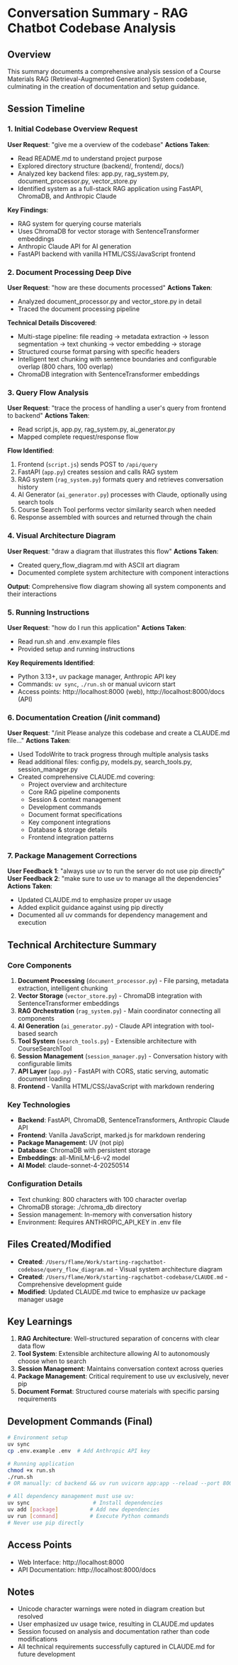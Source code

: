 # Conversation Summary - RAG Chatbot Codebase Analysis

## Overview
This summary documents a comprehensive analysis session of a Course Materials RAG (Retrieval-Augmented Generation) System codebase, culminating in the creation of documentation and setup guidance.

## Session Timeline

### 1. Initial Codebase Overview Request
**User Request**: "give me a overview of the codebase"
**Actions Taken**:
- Read README.md to understand project purpose
- Explored directory structure (backend/, frontend/, docs/)
- Analyzed key backend files: app.py, rag_system.py, document_processor.py, vector_store.py
- Identified system as a full-stack RAG application using FastAPI, ChromaDB, and Anthropic Claude

**Key Findings**:
- RAG system for querying course materials
- Uses ChromaDB for vector storage with SentenceTransformer embeddings
- Anthropic Claude API for AI generation
- FastAPI backend with vanilla HTML/CSS/JavaScript frontend

### 2. Document Processing Deep Dive
**User Request**: "how are these documents processed"
**Actions Taken**:
- Analyzed document_processor.py and vector_store.py in detail
- Traced the document processing pipeline

**Technical Details Discovered**:
- Multi-stage pipeline: file reading → metadata extraction → lesson segmentation → text chunking → vector embedding → storage
- Structured course format parsing with specific headers
- Intelligent text chunking with sentence boundaries and configurable overlap (800 chars, 100 overlap)
- ChromaDB integration with SentenceTransformer embeddings

### 3. Query Flow Analysis
**User Request**: "trace the process of handling a user's query from frontend to backend"
**Actions Taken**:
- Read script.js, app.py, rag_system.py, ai_generator.py
- Mapped complete request/response flow

**Flow Identified**:
1. Frontend (`script.js`) sends POST to `/api/query`
2. FastAPI (`app.py`) creates session and calls RAG system
3. RAG system (`rag_system.py`) formats query and retrieves conversation history
4. AI Generator (`ai_generator.py`) processes with Claude, optionally using search tools
5. Course Search Tool performs vector similarity search when needed
6. Response assembled with sources and returned through the chain

### 4. Visual Architecture Diagram
**User Request**: "draw a diagram that illustrates this flow"
**Actions Taken**:
- Created query_flow_diagram.md with ASCII art diagram
- Documented complete system architecture with component interactions

**Output**: Comprehensive flow diagram showing all system components and their interactions

### 5. Running Instructions
**User Request**: "how do I run this application"
**Actions Taken**:
- Read run.sh and .env.example files
- Provided setup and running instructions

**Key Requirements Identified**:
- Python 3.13+, uv package manager, Anthropic API key
- Commands: `uv sync`, `./run.sh` or manual uvicorn start
- Access points: http://localhost:8000 (web), http://localhost:8000/docs (API)

### 6. Documentation Creation (/init command)
**User Request**: "/init Please analyze this codebase and create a CLAUDE.md file..."
**Actions Taken**:
- Used TodoWrite to track progress through multiple analysis tasks
- Read additional files: config.py, models.py, search_tools.py, session_manager.py
- Created comprehensive CLAUDE.md covering:
  - Project overview and architecture
  - Core RAG pipeline components
  - Session & context management
  - Development commands
  - Document format specifications
  - Key component integrations
  - Database & storage details
  - Frontend integration patterns

### 7. Package Management Corrections
**User Feedback 1**: "always use uv to run the server do not use pip directly"
**User Feedback 2**: "make sure to use uv to manage all the dependencies"
**Actions Taken**:
- Updated CLAUDE.md to emphasize proper uv usage
- Added explicit guidance against using pip directly
- Documented all uv commands for dependency management and execution

## Technical Architecture Summary

### Core Components
1. **Document Processing** (`document_processor.py`) - File parsing, metadata extraction, intelligent chunking
2. **Vector Storage** (`vector_store.py`) - ChromaDB integration with SentenceTransformer embeddings
3. **RAG Orchestration** (`rag_system.py`) - Main coordinator connecting all components
4. **AI Generation** (`ai_generator.py`) - Claude API integration with tool-based search
5. **Tool System** (`search_tools.py`) - Extensible architecture with CourseSearchTool
6. **Session Management** (`session_manager.py`) - Conversation history with configurable limits
7. **API Layer** (`app.py`) - FastAPI with CORS, static serving, automatic document loading
8. **Frontend** - Vanilla HTML/CSS/JavaScript with markdown rendering

### Key Technologies
- **Backend**: FastAPI, ChromaDB, SentenceTransformers, Anthropic Claude API
- **Frontend**: Vanilla JavaScript, marked.js for markdown rendering
- **Package Management**: UV (not pip)
- **Database**: ChromaDB with persistent storage
- **Embeddings**: all-MiniLM-L6-v2 model
- **AI Model**: claude-sonnet-4-20250514

### Configuration Details
- Text chunking: 800 characters with 100 character overlap
- ChromaDB storage: ./chroma_db directory
- Session management: In-memory with conversation history
- Environment: Requires ANTHROPIC_API_KEY in .env file

## Files Created/Modified
- **Created**: `/Users/flame/Work/starting-ragchatbot-codebase/query_flow_diagram.md` - Visual system architecture diagram
- **Created**: `/Users/flame/Work/starting-ragchatbot-codebase/CLAUDE.md` - Comprehensive development guide
- **Modified**: Updated CLAUDE.md twice to emphasize uv package manager usage

## Key Learnings
1. **RAG Architecture**: Well-structured separation of concerns with clear data flow
2. **Tool System**: Extensible architecture allowing AI to autonomously choose when to search
3. **Session Management**: Maintains conversation context across queries
4. **Package Management**: Critical requirement to use uv exclusively, never pip
5. **Document Format**: Structured course materials with specific parsing requirements

## Development Commands (Final)
```bash
# Environment setup
uv sync
cp .env.example .env  # Add Anthropic API key

# Running application
chmod +x run.sh
./run.sh
# OR manually: cd backend && uv run uvicorn app:app --reload --port 8000

# All dependency management must use uv:
uv sync                    # Install dependencies
uv add [package]          # Add new dependencies  
uv run [command]          # Execute Python commands
# Never use pip directly
```

## Access Points
- Web Interface: http://localhost:8000
- API Documentation: http://localhost:8000/docs

## Notes
- Unicode character warnings were noted in diagram creation but resolved
- User emphasized uv usage twice, resulting in CLAUDE.md updates
- Session focused on analysis and documentation rather than code modifications
- All technical requirements successfully captured in CLAUDE.md for future development